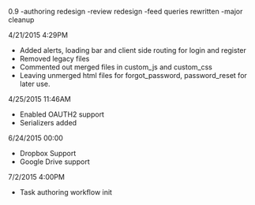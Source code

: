 0.9
-authoring redesign
-review redesign
-feed queries rewritten
-major cleanup


4/21/2015 4:29PM

- Added alerts, loading bar and client side routing for login and register
- Removed legacy files
- Commented out merged files in custom_js and custom_css
- Leaving unmerged html files for forgot_password, password_reset for later use.


4/25/2015 11:46AM

- Enabled OAUTH2 support
- Serializers added


6/24/2015 00:00
- Dropbox Support
- Google Drive support

7/2/2015 4:00PM
- Task authoring workflow init
